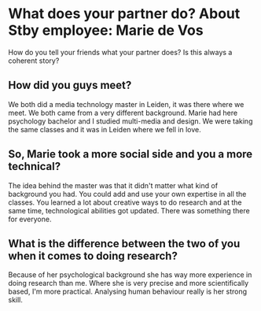 # What does your partner do? About Stby employee: Marie de Vos

How do you tell your friends what your partner does? Is this always a coherent story?  

## How did you guys meet?

We both did a media technology master in Leiden, it was there where we meet. We both came from a very different background. Marie had here psychology bachelor and I studied multi-media and design. We were taking the same classes and it was in Leiden where we fell in love.

## So, Marie took a more social side and you a more technical?

The idea behind the master was that it didn't matter what kind of background you had. You could add and use your own expertise in all the classes. You learned a lot about creative ways to do research and at the same time, technological abilities got updated. There was something there for everyone.

## What is the difference between the two of you when it comes to doing research?

Because of her psychological background she has way more experience in doing research than me. Where she is very precise and more scientifically based, I'm more practical. Analysing human behaviour really is her strong skill.     
